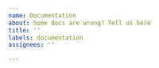 ```yaml
---
name: Documentation
about: Some docs are wrong? Tell us here
title: ''
labels: documentation
assignees: ''

---
```


<!-- please no walls of text :P -- >
